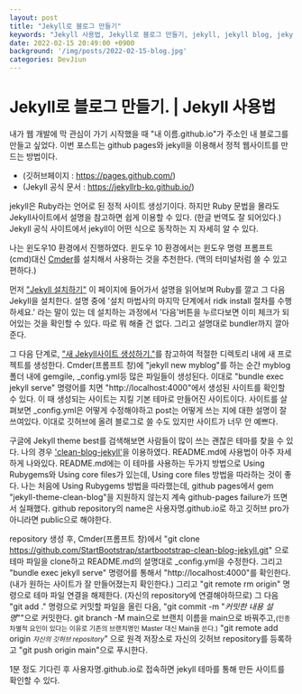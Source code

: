 ```yaml
---
layout: post
title: "Jekyll로 블로그 만들기"
keywords: "Jekyll 사용법, Jekyll로 블로그 만들기, jekyll, jekyll blog, jekyll devlog"
date: 2022-02-15 20:49:00 +0900
background: '/img/posts/2022-02-15-blog.jpg'
categories: DevJiun
---
```


# Jekyll로 블로그 만들기. | Jekyll 사용법
내가 웹 개발에 막 관심이 가기 시작했을 때 "내 이름.github.io"가 주소인 내 블로그를 만들고 싶었다. 이번 포스트는 github pages와 jekyll을 이용해서 정적 웹사이트를 만드는 방법이다.
- (깃허브페이지 : <https://pages.github.com/>) 
- (Jekyll 공식 문서 : <https://jekyllrb-ko.github.io/>)

jekyll은 Ruby라는 언어로 된 정적 사이트 생성기이다. 하지만 Ruby 문법을 몰라도 Jekyll사이트에서 설명을 참고하면 쉽게 이용할 수 있다. (한글 번역도 잘 되어있다.) 
Jekyll 공식 사이트에서 jekyll이 어떤 식으로 동작하는 지 자세히 알 수 있다.

나는 윈도우10 환경에서 진행하였다. 윈도우 10 환경에서는 윈도우 명령 프롬프트(cmd)대신 <a href="https://cmder.net/" target="_blank">Cmder</a>를 설치해서 사용하는 것을 추천한다. (맥의 터미널처럼 쓸 수 있고 편하다.)

먼저 <a href="https://jekyllrb-ko.github.io/docs/installation/windows/" target="_blank">"Jekyll 설치하기"</a> 이 페이지에 들어가서 설명을 읽어보며 Ruby를 깔고 그 다음 Jekyll을 설치한다. 설명 중에 '설치 마법사의 마지막 단계에서 ridk install 절차를 수행하세요.'
라는 말이 있는 데 설치하는 과정에서 '다음'버튼을 누르다보면 이미 체크가 되어있는 것을 확인할 수 있다. 따로 뭐 해줄 건 없다. 그리고 설명대로 bundler까지 깔아준다. 

그 다음 단계로, <a href="https://jekyllrb-ko.github.io/docs/" target="_blank">"새 Jekyll사이트 생성하기."</a>를 참고하여 적절한 디렉토리 내에 새 프로젝트를 생성한다. 
Cmder(프롬프트 창)에 "jekyll new myblog"를 하는 순간 myblog폴더 내에 gemgile, _config.yml등 많은 파일들이 생성된다. 이대로 "bundle exec jekyll serve" 명령어를 치면 "http://localhost:4000"에서 생성된 사이트를 확인할 수 있다. 
이 때 생성되는 사이트는 지킬 기본 테마로 만들어진 사이트이다. 사이트를 살펴보면 _config.yml은 어떻게 수정해야하고 post는 어떻게 쓰는 지에 대한 설명이 잘 쓰여있다. 
이대로 깃허브에 올려 블로그로 쓸 수도 있지만 사이트가 너무 안 예쁘다.  

구글에 Jekyll theme best를 검색해보면 사람들이 많이 쓰는 괜찮은 테마를 찾을 수 있다. 나의 경우 <a href="https://github.com/StartBootstrap/startbootstrap-clean-blog-jekyll" target="_blank">'clean-blog-jekyll'</a>을 이용하였다.
README.md에 사용법이 아주 자세하게 나와있다. README.md에는 이 테마를 사용하는 두가지 방법으로 Using Rubygems와 Using core files가 있는데, Using core files 방법을 따라하는 것이 좋다. 나는 처음에 Using Rubygems 방법을 따라했는데,
github pages에서 gem "jekyll-theme-clean-blog"을 지원하지 않는지 계속 github-pages failure가 뜨면서 실패했다. 
github repository의 name은 사용자명.github.io로 하고 깃허브 pro가 아니라면 public으로 해야한다.

repository 생성 후, Cmder(프롬프트 창)에서 "git clone https://github.com/StartBootstrap/startbootstrap-clean-blog-jekyll.git" 으로 테마 파일을 clone하고 README.md의 설명대로 _config.yml을 수정한다.
그리고 "bundle exec jekyll serve" 명령어를 통해서 "http://localhost:4000"를 확인한다. (내가 원하는 사이트가 잘 만들어졌는지 확인한다.)
그리고 "git remote rm origin" 명령으로 테마 파일 연결을 해제한다. (자신의 repository에 연결해야하므로) 그 다음 "git add ." 명령으로 커밋할 파일을 올린 다음, "git commit -m "<i>커밋한 내용 설명</i>""으로 커밋한다. 
git branch -M main으로 브랜치 이름을 main으로 바꿔주고,<small>(인종차별적 요인이 있다는 이유로 기존의 브랜치명인 Master 대신 Main을 쓴다.)</small> "git remote add origin <small><i>자신의 깃허브 repository</i></small>" 으로 원격 저장소로 자신의 깃허브 repository를
등록하고 "git push origin main"으로 푸시한다. 

1분 정도 기다린 후 사용자명.github.io로 접속하면 jekyll 테마를 통해 만든 사이트를 확인할 수 있다. 

